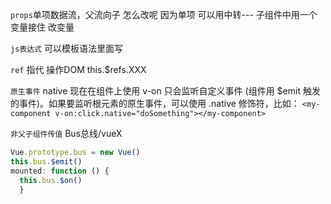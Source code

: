 `props`单项数据流，父流向子    怎么改呢  因为单项 可以用中转--- 子组件中用一个变量接住  改变量


`js表达式` 可以模板语法里面写

`ref` 指代   操作DOM  this.$refs.XXX

`原生事件`  native
现在在组件上使用 v-on 只会监听自定义事件 (组件用 $emit 触发的事件)。如果要监听根元素的原生事件，可以使用 .native 修饰符，比如：
``<my-component v-on:click.native="doSomething"></my-component>``

`非父子组件传值`  Bus总线/vueX
```js
Vue.prototype.bus = new Vue()
this.bus.$emit()
mounted: function () {
  this.bus.$on()
  }
```
